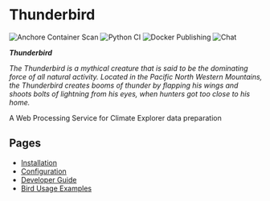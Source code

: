# Thunderbird

![Anchore Container Scan](https://github.com/pacificclimate/thunderbird/workflows/Anchore%20Container%20Scan/badge.svg)
![Python CI](https://github.com/pacificclimate/thunderbird/workflows/Python%20CI/badge.svg)
![Docker Publishing](https://github.com/pacificclimate/thunderbird/workflows/Docker%20Publishing/badge.svg)
![Chat](https://gitter.im/bird-house/birdhouse?source=orgpage)

___Thunderbird___

_The Thunderbird is a mythical creature that is said to be the dominating force of all natural activity. Located in the Pacific North Western Mountains, the Thunderbird creates booms of thunder by flapping his wings and shoots bolts of lightning from his eyes, when hunters got too close to his home._

A Web Processing Service for Climate Explorer data preparation

## Pages
- [Installation](installation.md)
- [Configuration](configuration.md)
- [Developer Guide](dev_guide.md)
- [Bird Usage Examples](notebooks/wps_decompose_flow_vector_demo.ipynb)
